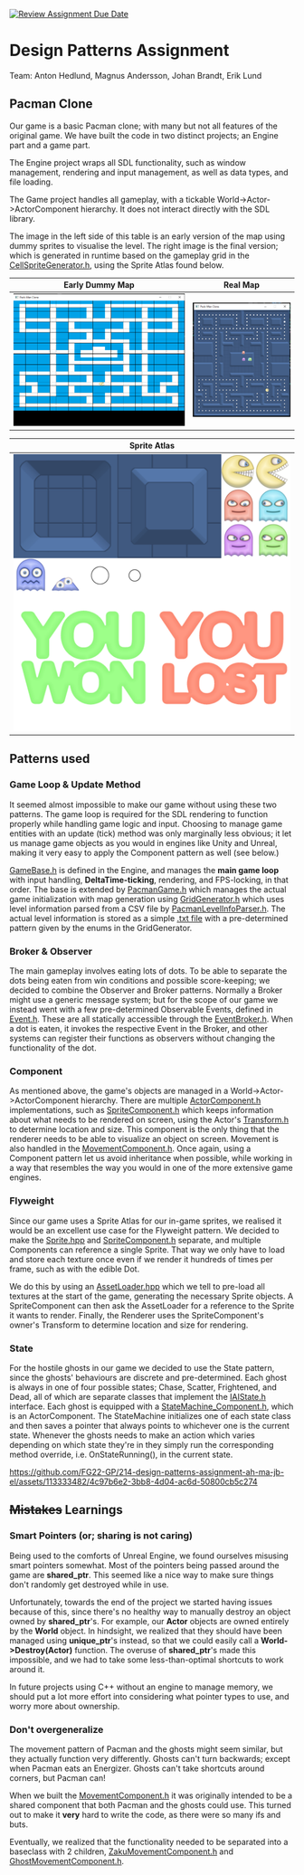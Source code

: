[![Review Assignment Due Date](https://classroom.github.com/assets/deadline-readme-button-24ddc0f5d75046c5622901739e7c5dd533143b0c8e959d652212380cedb1ea36.svg)](https://classroom.github.com/a/XUCedPox)
# Design Patterns Assignment
Team: Anton Hedlund, Magnus Andersson, Johan Brandt, Erik Lund

## Pacman Clone
Our game is a basic Pacman clone; with many but not all features of the original game. We have built the code in two distinct projects; an Engine part and a game part. 

The Engine project wraps all SDL functionality, such as window management, rendering and input management, as well as data types, and file loading.

The Game project handles all gameplay, with a tickable World->Actor->ActorComponent hierarchy. It does not interact directly with the SDL library.

The image in the left side of this table is an early version of the map using dummy sprites to visualise the level. The right image is the final version; which is generated in runtime based on the gameplay grid in the [CellSpriteGenerator.h](PacmanClone/source/Grid/CellSpriteGenerator.h), using the Sprite Atlas found below.

| Early Dummy Map | Real Map | 
| --- | --- |
| ![Early Dummy Map](Screenshots/DummyMap.png) | ![Real Map](Screenshots/RealMap.png) 

| Sprite Atlas |
| --- | 
| ![Sprite Atlas](PacmanClone/Sprites/SpriteAtlas.png) |



## Patterns used
### Game Loop & Update Method
It seemed almost impossible to make our game without using these two patterns. The game loop is required for the SDL rendering to function properly while handling game logic and input. Choosing to manage game entities with an update (tick) method was only marginally less obvious; it let us manage game objects as you would in engines like Unity and Unreal, making it very easy to apply the Component pattern as well (see below.)

[GameBase.h](/GameEngine/source/Engine/Game/GameBase.h) is defined in the Engine, and manages the **main game loop** with input handling, **DeltaTime-ticking**, rendering, and FPS-locking, in that order. The base is extended by [PacmanGame.h](PacmanClone/source/Game/PacmanGame.h) which manages the actual game initialization with map generation using [GridGenerator.h](PacmanClone/source/Grid/GridGenerator.h) which uses level information parsed from a CSV file by [PacmanLevelInfoParser.h](PacmanClone/source/Game/PacmanLevelInfoParser.h). The actual level information is stored as a simple [.txt file](PacmanClone/MapGenFiles/LevelInfo.txt) with a pre-determined pattern given by the enums in the GridGenerator.

### Broker & Observer
The main gameplay involves eating lots of dots. To be able to separate the dots being eaten from win conditions and possible score-keeping; we decided to combine the Observer and Broker patterns. Normally a Broker might use a generic message system; but for the scope of our game we instead went with a few pre-determined Observable Events, defined in [Event.h](PacmanClone/source/Event/Event.h). These are all statically accessible through the [EventBroker.h](PacmanClone/source/Event/EventBroker.h). When a dot is eaten, it invokes the respective Event in the Broker, and other systems can register their functions as observers without changing the functionality of the dot.

### Component
As mentioned above, the game's objects are managed in a World->Actor->ActorComponent hierarchy. There are multiple [ActorComponent.h](PacmanClone/source/World/Actors/ActorComponent.hpp) implementations, such as [SpriteComponent.h](PacmanClone/source/World/Actors/SpriteComponent.hpp) which keeps information about what needs to be rendered on screen, using the Actor's [Transform.h](GameEngine/source/Data/Transform.hpp) to determine location and size. This component is the only thing that the renderer needs to be able to visualize an object on screen. Movement is also handled in the [MovementComponent.h](PacmanClone/source/Movement/MovementComponent.h). Once again, using a Component pattern let us avoid inheritance when possible, while working in a way that resembles the way you would in one of the more extensive game engines.

### Flyweight
Since our game uses a Sprite Atlas for our in-game sprites, we realised it would be an excellent use case for the Flyweight pattern. We decided to make the [Sprite.hpp](GameEngine/source/Data/Visuals/Sprite.hpp) and [SpriteComponent.h](PacmanClone/source/World/Actors/SpriteComponent.hpp) separate, and multiple Components can reference a single Sprite. That way we only have to load and store each texture once even if we render it hundreds of times per frame, such as with the edible Dot. 

We do this by using an [AssetLoader.hpp](GameEngine/source/Engine/Asset/AssetLoader.hpp) which we tell to pre-load all textures at the start of the game, generating the necessary Sprite objects. A SpriteComponent can then ask the AssetLoader for a reference to the Sprite it wants to render. Finally, the Renderer uses the SpriteComponent's owner's Transform to determine location and size for rendering.

### State
For the hostile ghosts in our game we decided to use the State pattern, since the ghosts' behaviours are discrete and pre-determined. Each ghost is always in one of four possible states; Chase, Scatter, Frightened, and Dead, all of which are separate classes that implement the [IAIState.h](PacmanClone/source/Ghosts/States/IAIState.h) interface. Each ghost is equipped with a [StateMachine_Component.h](PacmanClone/source/Ghosts/States/StateMachine_Component.h), which is an ActorComponent. The StateMachine initializes one of each state class and then saves a pointer that always points to whichever one is the current state. Whenever the ghosts needs to make an action which varies depending on which state they're in they simply run the corresponding method override, i.e. OnStateRunning(), in the current state.

https://github.com/FG22-GP/214-design-patterns-assignment-ah-ma-jb-el/assets/113333482/4c97b6e2-3bb8-4d04-ac6d-50800cb5c274

## ~~Mistakes~~ Learnings
### Smart Pointers (or; sharing is **not** caring)
Being used to the comforts of Unreal Engine, we found ourselves misusing smart pointers somewhat. Most of the pointers being passed around the game are **shared_ptr**. This seemed like a nice way to make sure things don't randomly get destroyed while in use.

Unfortunately, towards the end of the project we started having issues because of this, since there's no healthy way to manually destroy an object owned by **shared_ptr**'s. For example, our **Actor** objects are owned entirely by the **World** object. In hindsight, we realized that they should have been managed using **unique_ptr**'s instead, so that we could easily call a **World->Destroy(Actor)** function. The overuse of **shared_ptr**'s made this impossible, and we had to take some less-than-optimal shortcuts to work around it.

In future projects using C++ without an engine to manage memory, we should put a lot more effort into considering what pointer types to use, and worry more about ownership.

### Don't overgeneralize
The movement pattern of Pacman and the ghosts might seem similar, but they actually function very differently. Ghosts can't turn backwards; except when Pacman eats an Energizer. Ghosts can't take shortcuts around corners, but Pacman can!

When we built the [MovementComponent.h](PacmanClone/source/Movement/MovementComponent.h) it was originally intended to be a shared component that both Pacman and the ghosts could use. This turned out to make it **very** hard to write the code, as there were so many ifs and buts.

Eventually, we realized that the functionality needed to be separated into a baseclass with 2 children, [ZakuMovementComponent.h](PacmanClone/source/Movement/ZakuMovementComponent.h) and [GhostMovementComponent.h](PacmanClone/source/Movement/GhostMovementComponent.h).
